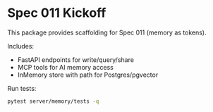 # Spec 011 Kickoff

This package provides scaffolding for Spec 011 (memory as tokens).

Includes:
- FastAPI endpoints for write/query/share
- MCP tools for AI memory access
- InMemory store with path for Postgres/pgvector

Run tests:
```bash
pytest server/memory/tests -q
```
